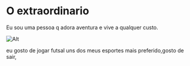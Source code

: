 # O extraordinario 

Eu sou uma pessoa q adora aventura e vive a qualquer custo.

![Alt](https://conteudo.imguol.com.br/c/splash/e6/2021/12/13/henrique--juliano-1639424106471_v2_1x1.jpg)

eu gosto de jogar futsal uns dos meus esportes mais preferido,gosto de sair,
